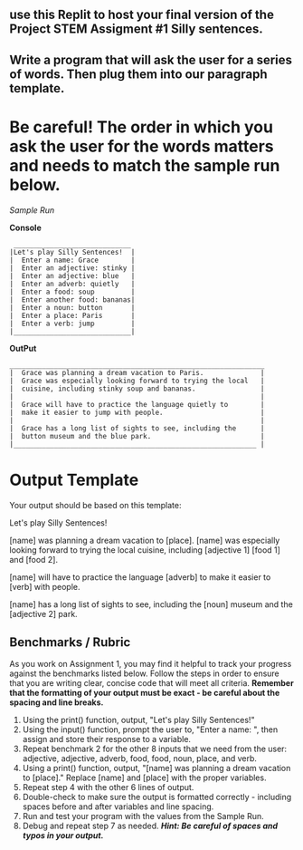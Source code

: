 ## use this Replit to host your final version of the Project STEM Assigment #1 Silly sentences.

## Write a program that will ask the user for a series of words. Then plug them into our paragraph template.

# Be careful! **The order in which you ask the user for the words matters and needs to match the sample run below.** 

_Sample Run_

**Console**
```
 _____________________________
|Let's play Silly Sentences!  |
|  Enter a name: Grace        |
|  Enter an adjective: stinky |
|  Enter an adjective: blue   |
|  Enter an adverb: quietly   |
|  Enter a food: soup         |  
|  Enter another food: bananas|
|  Enter a noun: button       |
|  Enter a place: Paris       |
|  Enter a verb: jump         |
|_____________________________|
```
**OutPut**
```
_______________________________________________________________
|  Grace was planning a dream vacation to Paris.              |
|  Grace was especially looking forward to trying the local   |
|  cuisine, including stinky soup and bananas.                |  
|                                                             |
|  Grace will have to practice the language quietly to        |
|  make it easier to jump with people.                        |
|                                                             |
|  Grace has a long list of sights to see, including the      |
|  button museum and the blue park.                           |
|____________________________________________________________ |
```

# Output Template
Your output should be based on this template:

Let's play Silly Sentences!

[name] was planning a dream vacation to [place].
[name] was especially looking forward to trying the local
cuisine, including [adjective 1] [food 1] and [food 2].
 
[name] will have to practice the language [adverb] to
make it easier to [verb] with people.
 
[name] has a long list of sights to see, including the
[noun] museum and the [adjective 2] park.
## Benchmarks / Rubric

As you work on Assignment 1, you may find it helpful to track your progress against the benchmarks listed below.  Follow the steps in order to ensure that you are writing clear, concise code that will meet all criteria.  **Remember that the formatting of your output must be exact - be careful about the spacing and line breaks.**

1. Using the print() function, output, "Let's play Silly Sentences!"  
2. Using the input() function, prompt the user to, "Enter a name: ", then assign and store their response to a variable.
3. Repeat benchmark 2 for the other 8 inputs that we need from the user: adjective, adjective, adverb, food, food, noun, place, and verb.
4. Using a print() function, output, "[name] was planning a dream vacation to [place]." Replace [name] and [place] with the proper variables.
5. Repeat step 4 with the other 6 lines of output.
6. Double-check to make sure the output is formatted correctly - including spaces before and after variables and line spacing.
7. Run and test your program with the values from the Sample Run.
8. Debug and repeat step 7 as needed.
_**Hint: Be careful of spaces and typos in your output.**_
